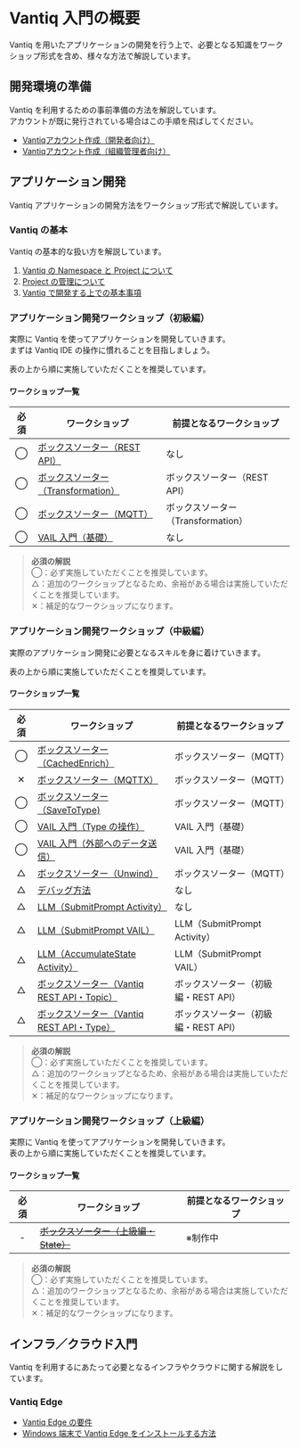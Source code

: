# Vantiq 入門の概要

Vantiq を用いたアプリケーションの開発を行う上で、必要となる知識をワークショップ形式を含め、様々な方法で解説しています。

## 開発環境の準備

Vantiq を利用するための事前準備の方法を解説しています。  
アカウントが既に発行されている場合はこの手順を飛ばしてください。

- [Vantiqアカウント作成（開発者向け）](./apps-development/vantiq-devenv/root_account/readme.md)
- [Vantiqアカウント作成（組織管理者向け）](./apps-development/vantiq-devenv/dev_account/readme.md)

## アプリケーション開発

Vantiq アプリケーションの開発方法をワークショップ形式で解説しています。  

### Vantiq の基本

Vantiq の基本的な扱い方を解説しています。  

1. [Vantiq の Namespace と Project について](./apps-development/vantiq-basic/namespace/readme.md)
1. [Project の管理について](./apps-development/vantiq-basic/project/readme.md)
1. [Vantiq で開発する上での基本事項](./apps-development/vantiq-basic/basic-common/readme.md)

### アプリケーション開発ワークショップ（初級編）

実際に Vantiq を使ってアプリケーションを開発していきます。  
まずは Vantiq IDE の操作に慣れることを目指しましょう。  

表の上から順に実施していただくことを推奨しています。  

#### ワークショップ一覧

|必須|ワークショップ|前提となるワークショップ|
|:-:|-|-|
|◯|[ボックスソーター（REST API）](./apps-development/boxsorter/rest-api/readme.md)|なし|
|◯|[ボックスソーター（Transformation）](./apps-development/boxsorter/transform/readme.md)|ボックスソーター（REST API）|
|◯|[ボックスソーター（MQTT）](./apps-development/boxsorter/mqtt/readme.md)|ボックスソーター（Transformation）|
|◯|[VAIL 入門（基礎）](./apps-development/vail-introductory/vail_basic/vail_basic.md)|なし|

> **必須の解説**  
> ◯：必ず実施していただくことを推奨しています。  
> △：追加のワークショップとなるため、余裕がある場合は実施していただくことを推奨しています。  
> ✕：補足的なワークショップになります。

### アプリケーション開発ワークショップ（中級編）

実際のアプリケーション開発に必要となるスキルを身に着けていきます。  

表の上から順に実施していただくことを推奨しています。  

#### ワークショップ一覧

|必須|ワークショップ|前提となるワークショップ|
|:-:|-|-|
|◯|[ボックスソーター（CachedEnrich）](./apps-development/boxsorter/cachedenrich/readme.md)|ボックスソーター（MQTT）|
|✕|[ボックスソーター（MQTTX）](./apps-development/boxsorter/mqttx/readme.md)|ボックスソーター（MQTT）|
|◯|[ボックスソーター（SaveToType)](./apps-development/boxsorter/savetype/readme.md)|ボックスソーター（MQTT）|
|◯|[VAIL 入門（Type の操作）](./apps-development/vail-introductory/vail_type/vail_type.md)|VAIL 入門（基礎）|
|◯|[VAIL 入門（外部へのデータ送信）](./apps-development/vail-introductory/vail_data/vail_data.md)|VAIL 入門（基礎）|
|△|[ボックスソーター（Unwind）](./apps-development/boxsorter/unwind/readme.md)|ボックスソーター（MQTT）|
|△|[デバッグ方法](./apps-development/debug/readme.md)|なし|
|△|[LLM（SubmitPrompt Activity）](./apps-development/llm/submitprompt-activity/readme.md)|なし|
|△|[LLM（SubmitPrompt VAIL）](./apps-development/llm/submitprompt-vail/readme.md)|LLM（SubmitPrompt Activity）|
|△|[LLM（AccumulateState Activity）](./apps-development/llm/accumulatestate-activity/readme.md)|LLM（SubmitPrompt VAIL）|
|△|[ボックスソーター（Vantiq REST API・Topic）](./apps-development/boxsorter/vantiq-restapi-topic/readme.md)|ボックスソーター（初級編・REST API）|
|△|[ボックスソーター（Vantiq REST API・Type）](./apps-development/boxsorter/vantiq-restapi-type/readme.md)|ボックスソーター（初級編・REST API）|

> **必須の解説**  
> ◯：必ず実施していただくことを推奨しています。  
> △：追加のワークショップとなるため、余裕がある場合は実施していただくことを推奨しています。  
> ✕：補足的なワークショップになります。

### アプリケーション開発ワークショップ（上級編）

実際に Vantiq を使ってアプリケーションを開発していきます。  
表の上から順に実施していただくことを推奨しています。  

#### ワークショップ一覧

|必須|ワークショップ|前提となるワークショップ|
|:-:|-|-|
|-|[~~ボックスソーター（上級編・State）~~](#)|※制作中|

> **必須の解説**  
> ◯：必ず実施していただくことを推奨しています。  
> △：追加のワークショップとなるため、余裕がある場合は実施していただくことを推奨しています。  
> ✕：補足的なワークショップになります。

## インフラ／クラウド入門

Vantiq を利用するにあたって必要となるインフラやクラウドに関する解説をしています。  

### Vantiq Edge

- [Vantiq Edge の要件](./infrastructure-cloud/vantiqedge-requirements/readme.md)
- [Windows 端末で Vantiq Edge をインストールする方法](./infrastructure-cloud/vantiqedge-on-windows/readme.md)

